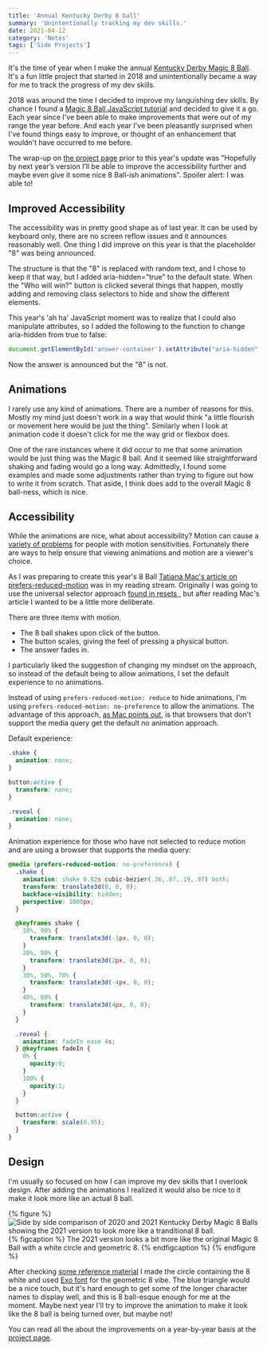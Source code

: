 ```yaml
---
title: 'Annual Kentucky Derby 8 ball'
summary: 'Unintentionally tracking my dev skills.'
date: 2021-04-12
category: 'Notes'
tags: ['Side Projects']
---
```


It's the time of year when I make the annual [Kentucky Derby Magic 8 Ball](/projects/kentucky-derby-magic-8-ball/). It's a fun little project that started in 2018 and unintentionally became a way for me to track the progress of my dev skills.

2018 was around the time I decided to improve my languishing dev skills. By chance I found a [Magic 8 Ball JavaScript tutorial](https://kellylougheed.medium.com/javascript-magic-8-ball-with-basic-dom-manipulation-1636b83c3c26) and decided to give it a go. Each year since I've been able to make improvements that were out of my range the year before. And each year I've been pleasantly surprised when I've found things easy to improve, or thought of an enhancement that wouldn't have occurred to me before.

The wrap-up on [the project page](/projects/kentucky-derby-magic-8-ball/) prior to this year's update was "Hopefully by next year’s version I’ll be able to improve the accessibility further and maybe even give it some nice 8 Ball-ish animations". Spoiler alert: I was able to!

## Improved Accessibility
The accessibility was in pretty good shape as of last year. It can be used by keyboard only, there are no screen reflow issues and it announces reasonably well. One thing I did improve on this year is that the placeholder "8" was being announced.

The structure is that the "8" is replaced with random text, and I chose to keep it that way, but I added aria-hidden="true" to the default state. When the "Who will win?" button is clicked several things that happen, mostly adding and removing class selectors to hide and show the different elements.

This year's 'ah ha' JavaScript moment was to realize that I could also manipulate attributes, so I added the following to the function to change aria-hidden from true to false:

```js
document.getElementById('answer-container').setAttribute("aria-hidden", false);
```

Now the answer is announced but the "8" is not.

## Animations
I rarely use any kind of animations. There are a number of reasons for this. Mostly my mind just doesn't work in a way that would think "a little flourish or movement here would be just the thing". Similarly when I look at animation code it doesn't click for me the way grid or flexbox does.

One of the rare instances where it did occur to me that some animation would be just thing was the Magic 8 ball. And it seemed like straightforward shaking and fading would go a long way. Admittedly, I found some examples and made some adjustments rather than trying to figure out how to write it from scratch. That aside, I think does add to the overall Magic 8 ball-ness, which is nice.

## Accessibility
While the animations are nice, what about accessibility? Motion can cause a [variety of problems](https://source.opennews.org/articles/motion-sick/) for people with motion sensitivities. Fortunately there are ways to help ensure that viewing animations and motion are a viewer's choice.

As I was preparing to create this year's 8 Ball [Tatiana Mac's article on prefers-reduced-motion](https://tatianamac.com/posts/prefers-reduced-motion/) was in my reading stream. Originally I was going to use the universal selector approach [found in resets ](https://piccalil.li/blog/a-modern-css-reset), but after reading Mac's article I wanted to be a little more deliberate.

There are three items with motion.
* The 8 ball shakes upon click of the button.
* The button scales, giving the feel of pressing a physical button.
* The answer fades in.

I particularly liked the suggestion of changing my mindset on the approach, so instead of the default being to allow animations, I set the default experience to no animations.

Instead of using <code>prefers-reduced-motion: reduce</code> to hide animations, I'm using <code>prefers-reduced-motion: no-preference</code> to allow the animations. The advantage of this approach, [as Mac points out](https://tatianamac.com/posts/prefers-reduced-motion/#start-with-no-motion), is that browsers that don't support the media query get the default no animation approach.

Default experience:
```css
.shake {
  animation: none;
}

button:active {
  transform: none;
}

.reveal {
  animation: none;
}
```

Animation experience for those who have not selected to reduce motion and are using a browser that supports the media query:
```css
@media (prefers-reduced-motion: no-preference) {
  .shake {
    animation: shake 0.82s cubic-bezier(.36,.07,.19,.97) both;
    transform: translate3d(0, 0, 0);
    backface-visibility: hidden;
    perspective: 1000px;
  }

  @keyframes shake {
    10%, 90% {
      transform: translate3d(-1px, 0, 0);
    }
    20%, 80% {
      transform: translate3d(2px, 0, 0);
    }
    30%, 50%, 70% {
      transform: translate3d(-4px, 0, 0);
    }
    40%, 60% {
      transform: translate3d(4px, 0, 0);
    }
  }

  .reveal {
    animation: fadeIn ease 4s;
  } @keyframes fadeIn {
    0% {
      opacity:0;
    }
    100% {
      opacity:1;
    }
  }

  button:active {
    transform: scale(0.95);
  }
}
```


## Design
I'm usually so focused on how I can improve my dev skills that I overlook design. After adding the animations I realized it would also be nice to it make it look more like an actual 8 ball.

{% figure %}
  <picture>
    <source srcset="/img/8-ball-comparison-sm.avif" type="image/avif">
    <source srcset="/img/8-ball-comparison-sm.webp" type="image/webp">
    <img src="/img/8-ball-comparison-sm.png" alt="Side by side comparison of 2020 and 2021 Kentucky Derby Magic 8 Balls showing the 2021 version to look more like a tranditional 8 ball." loading="lazy" />
  </picture>
  {% figcaption %}
    The 2021 version looks a bit more like the original Magic 8 Ball with a white circle and geometric 8.
  {% endfigcaption %}
{% endfigure %}

After checking [some reference material](https://duckduckgo.com/?t=ffab&q=magic+8+ball&atb=v225-1&iax=images&ia=images) I made the circle containing the 8 white and used [Exo font](https://fonts.google.com/specimen/Exo?preview.text=8&preview.text_type=custom) for the geometric 8 vibe. The blue triangle would be a nice touch, but it's hard enough to get some of the longer character names to display well, and this is 8 ball-esque enough for me at the moment. Maybe next year I'll try to improve the animation to make it look like the 8 ball is being turned over, but maybe not!

You can read all the about the improvements on a year-by-year basis at the [project page](/projects/kentucky-derby-magic-8-ball/).
